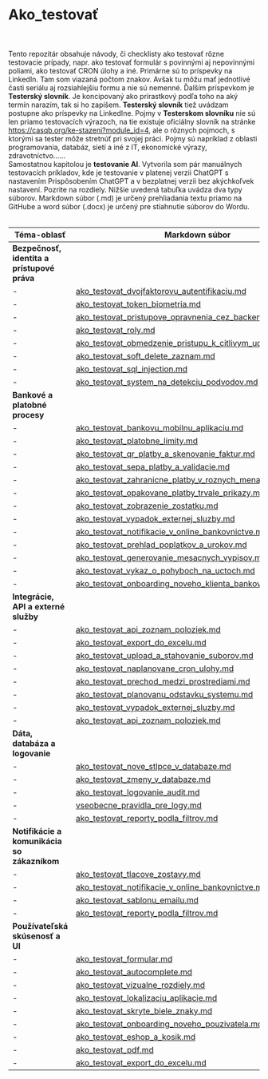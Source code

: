 # Ako_testovať<br><br>

Tento repozitár obsahuje návody, či checklisty ako testovať rôzne testovacie prípady, napr. ako testovať formulár s povinnými aj nepovinnými poliami, ako testovať CRON úlohy a iné. Primárne sú to príspevky na LinkedIn. Tam som viazaná počtom znakov. Avšak tu môžu mať jednotlivé časti seriálu aj rozsiahlejšiu formu a nie sú nemenné. Ďalším príspevkom je **Testerský slovník**. Je koncipovaný ako prírastkový podľa toho na aký termín narazím, tak si ho zapíšem. **Testerský slovník** tiež uvádzam postupne ako príspevky na LinkedIne. Pojmy v **Testerskom slovníku** nie sú len priamo testovacích výrazoch, na tie existuje oficiálny slovník na stránke https://casqb.org/ke-stazeni?module_id=4, ale o rôznych pojmoch, s ktorými sa tester môže stretnúť pri svojej práci. Pojmy sú napríklad z oblasti programovania, databáz, sietí a iné z IT, ekonomické výrazy, zdravotníctvo......<br>
Samostatnou kapitolou je **testovanie AI**. Vytvorila som pár manuálnych testovacích príkladov, kde je testovanie v platenej verzii ChatGPT s nastavením Prispôsobením ChatGPT a v bezplatnej verzii bez akýchkoľvek nastavení. Pozrite na rozdiely. 
Nižšie uvedená tabuľka uvádza dva typy súborov. Markdown súbor (.md) je určený prehliadania textu priamo na GitHube a word súbor (.docx) je určený pre stiahnutie súborov do Wordu. <br><br>

| Téma-oblasť |Markdown súbor | Word súbor na stiahnutie |
| ---|--- | --- |
| **Bezpečnosť, identita a prístupové práva**| | |
| -|[ako_testovat_dvojfaktorovu_autentifikaciu.md](Ako_testovat_checklisty\ako_testovat_dvojfaktorovu_autentifikaciu.md)| [Ako_testovat_dvojfaktorovu_autentifikaciu.docx](Ako_testovat_checklisty\Na_stiahnutie_docx_subory\Ako_testovat_dvojfaktorovu_autentifikaciu.docx)|
| -|[ako_testovat_token_biometria.md](Ako_testovat_checklisty\ako_testovat_prihlasovanie_token_biometria.md)| [Ako_testovat_token_biometria.docx](Ako_testovat_checklisty\Na_stiahnutie_docx_subory\Ako_testovat_prihlasovanie_token_biometria.docx)|
| -|[ako_testovat_pristupove_opravnenia_cez_backend_alebo_api.md](ako_testovat_checklisty\ako_testovat_pristupove_opravnenia_cez_backend_alebo_api.md)| [Ako_testovat_pristupove_opravnenia_cez_backend_alebo_api.docx](Ako_testovat_checklisty\ako_testovat_pristupove_opravnenia_cez_backend_alebo_api.md)|
| -|[ako_testovat_roly.md](Ako_testovat_checklisty\ako_testovat_roly.md)| [Ako_testovat_roly.docx](Ako_testovat_checklisty\Na_stiahnutie_docx_subory\Ako_testovat_roly.docx)|
| -|[ako_testovat_obmedzenie_pristupu_k_citlivym_udajom.md](Ako_testovat_checklisty\ako_testovat_obmedzenie_pristupu_k_citlivym_udajom.md)| [Ako_testovat_obmedzenie_pristupu_k_citlivym_udajom.docx](Ako_testovat_checklisty\ako_testovat_obmedzenie_pristupu_k_citlivym_udajom.md)|
| -|[ako_testovat_soft_delete_zaznam.md](ako_testovat_checklisty\ako_testovat_soft_delete_zaznam.md)| [Ako_testovat_soft_delete_zaznam.docx](Ako_testovat_checklisty\Na_stiahnutie_docx_subory\Ako_testovat_soft_delete_zaznam.docx)|
| -|[ako_testovat_sql_injection.md](Ako_testovat_checklisty\ako_testovat_sql_injection.md)| [Ako_testovat_sql_injection.docx](Ako_testovat_checklisty\Na_stiahnutie_docx_subory\Ako_testovat_sql_injection.docx) |
| -|[ako_testovat_system_na_detekciu_podvodov.md](Ako_testovat_checklisty\ako_testovat_system_na_detekciu_podvodov.md)| [Ako_testovat_system_na_detekciu_podvodov.docx](Ako_testovat_checklisty\Na_stiahnutie_docx_subory\Ako_testovat_systém_na_detekciu_podvodov.docx)|
| **Bankové a platobné procesy**| | |
| -|[ako_testovat_bankovu_mobilnu_aplikaciu.md](Ako_testovat_checklisty\ako_testovat_bankovu_mobilnu_aplikaciu.md)| [Ako_testovat_bankovu_mobilnu_aplikaciu.docx](Ako_testovat_checklisty\Na_stiahnutie_docx_subory\Ako_testovat_bankovu_mobilnu_aplikaciu.docx)|
| -|[ako_testovat_platobne_limity.md](Ako_testovat_checklisty\ako_testovat_platobne_limity.md)| [Ako_testovat_platobne_limity.docx](Ako_testovat_checklisty\Na_stiahnutie_docx_subory\Ako_testovat_platobne_limity.docx)|
| -|[ako_testovat_qr_platby_a_skenovanie_faktur.md](Ako_testovat_checklisty\ako_testovat_qr_platby_a_skenovanie_faktur.md)| [Ako_testovat_qr_platby_a_skenovanie_faktur.docx](Ako_testovat_checklisty\Na_stiahnutie_docx_subory\Ako_testovat_qr_platby_a_skenovanie_faktur.docx)|
| -|[ako_testovat_sepa_platby_a_validacie.md](Ako_testovat_checklisty\ako_testovat_sepa_platby_a_validacie.md)| [Ako_testovat_sepa_platby_a_validacie.docx](Ako_testovat_checklisty\Na_stiahnutie_docx_subory\Ako_testovat_sepa_platby_a_validacie.docx)|
| -|[ako_testovat_zahranicne_platby_v_roznych_menach.md](Ako_testovat_checklisty\ako_testovat_zahranicne_platby_v_roznych_menach.md)| [Ako_testovat_zahranicne_platby_v_roznych_menach.docx](Ako_testovat_checklisty\Na_stiahnutie_docx_subory\Ako_testovat_zahranicne_platby_v_roznych_menach.docx)|
| -|[ako_testovat_opakovane_platby_trvale_prikazy.md](Ako_testovat_checklisty\ako_testovat_opakovane_platby_trvale_prikazy.md)| [Ako_testovat_opakovane_platby_trvale_prikazy.docx](Ako_testovat_checklisty\Na_stiahnutie_docx_subory\Ako_testovat_opakovane_platby_trvale_prikazy.docx)|
| -|[ako_testovat_zobrazenie_zostatku.md](Ako_testovat_checklisty\ako_testovat_zobrazenie_zostatku.md)| [Ako_testovat_zobrazenie_zostatku.docx](Ako_testovat_checklisty\Na_stiahnutie_docx_subory\Ako_testovat_zobrazenie_zostatku.docx)|
| -|[ako_testovat_vypadok_externej_sluzby.md](Ako_testovat_checklisty\ako_testovat_vypadok_externej_sluzby.md)| [Ako_testovat_vypadok_externej_sluzby.docx](Ako_testovat_checklisty\Na_stiahnutie_docx_subory\Ako_testovat_vypadok_externej_sluzby.docx)|
| -|[ako_testovat_notifikacie_v_online_bankovnictve.md](Ako_testovat_checklisty\ako_testovat_notifikacie_v_online_bankovnictve.md)| [Ako_testovat_notifikacie_v_online_bankovnictve.docx](Ako_testovat_checklisty\Na_stiahnutie_docx_subory\Ako_testovat_notifikacie_v_online_bankovnictve.docx)|
| -| [ako_testovat_prehlad_poplatkov_a_urokov.md](Ako_testovat_checklisty\ako_testovat_prehlad_poplatkov_a_urokov.md)| [Ako_testovat_prehlad_poplatkov_a_urokov.docx](Ako_testovat_checklisty\Na_stiahnutie_docx_subory\Ako_testovat_prehlad_poplatkov_a_urokov.docx)|
| -| [ako_testovat_generovanie_mesacnych_vypisov.md](Ako_testovat_checklisty\ako_testovat_generovanie_mesacnych_vypisov.md)| [Ako_testovat_generovanie_mesacnych_vypisov.docx](Ako_testovat_checklisty\Na_stiahnutie_docx_subory\Ako_testovat_generovanie_mesacnych_vypisov.docx)|
| -| [ako_testovat_vykaz_o_pohyboch_na_uctoch.md](Ako_testovat_checklisty\ako_testovat_vykaz_o_pohyboch_na_ucte.md)| [Ako_testovat_vykaz_o_pohyboch_na_uctoch.docx](Ako_testovat_checklisty\Na_stiahnutie_docx_subory\Ako_testovat_vykaz_o_pohyboch_na_ucte.docx)|
| -| [ako_testovat_onboarding_noveho_klienta_bankovej_aplikacii.md](Ako_testovat_checklisty\ako_testovat_onboarding_noveho_klienta_v_bankovej_aplikacii.md)| [Ako_testovat_onboarding_noveho_klienta_v_bankovej_aplikacii.docx](Ako_testovat_checklisty\Na_stiahnutie_docx_subory\Ako_testovat_onboarding_noveho_klienta_v_bankovej_aplikacii.docx)|
| **Integrácie, API a externé služby**| | |
| -|[ako_testovat_api_zoznam_poloziek.md](Ako_testovat_checklisty\ako_testovat_api_zoznam_poloziek.md)| [Ako_testovat_api_zoznam_poloziek.docx](Ako_testovat_checklisty\Na_stiahnutie_docx_subory\Ako_testovať_api_zoznam_poloziek.docx) |
| -|[ako_testovat_export_do_excelu.md](Ako_testovat_checklisty\ako_testovat_export_do_excelu.md) | [Ako_testovat_export_do_excelu.docx](Ako_testovat_checklisty\Na_stiahnutie_docx_subory\Ako_testovat_export_do_excelu.docx) |
| -|[ako_testovat_upload_a_stahovanie_suborov.md](Ako_testovat_checklisty\ako_testovat_upload_a_stahovanie_suborov.md)| [Ako_testovat_upload_a_stahovanie_suborov.docx](Ako_testovat_checklisty\Na_stiahnutie_docx_subory\Ako_testovat_upload_a_stahovanie_suborov.docx)|
| -|[ako_testovat_naplanovane_cron_ulohy.md](Ako_testovat_checklisty\ako_testovat_naplanovane_cron_ulohy.md) | [Ako_testovat_naplanovane_cron_ulohy.docx](Ako_testovat_checklisty\Na_stiahnutie_docx_subory\Ako_testovat_naplanovane_cron_ulohy.docx) |
| -|[ako_testovat_prechod_medzi_prostrediami.md](Ako_testovat_checklisty\ako_testovat_prechod_medzi_prostrediami.md)| [Ako_testovat_medzi_prostrediami.docx](Ako_testovat_checklisty\Na_stiahnutie_docx_subory\Ako_testovat_prechod_medzi_prostrediami.docx)|
| -|[ako_testovat_planovanu_odstavku_systemu.md](Ako_testovat_checklisty\ako_testovat_planovanu_odstavku_systemu.md)| [Ako_testovat_planovanu_odstavku_systemu.docx](Ako_testovat_checklisty\Na_stiahnutie_docx_subory\Ako_testovat_planovanu_odstavku_systemu.docx)|
| -|[ako_testovat_vypadok_externej_sluzby.md](Ako_testovat_checklisty\ako_testovat_vypadok_externej_sluzby.md)| [Ako_testovat_vypadok_externej_sluzby.docx](Ako_testovat_checklisty\Na_stiahnutie_docx_subory\Ako_testovat_vypadok_externej_sluzby.docx)|
| -|[ako_testovat_api_zoznam_poloziek.md](Ako_testovat_checklisty\ako_testovat_api_zoznam_poloziek.md)| [Ako_testovat_api_zoznam_poloziek.docx](Ako_testovat_checklisty\Na_stiahnutie_docx_subory\Ako_testovať_api_zoznam_poloziek.docx) |
| **Dáta, databáza a logovanie**| | |
| -|[ako_testovat_nove_stlpce_v_databaze.md](Ako_testovat_checklisty\ako_testovat_nove_stlpce_v_databaze.md)| [Ako_testovat_nove_stlpce_v_databaze.docx](Ako_testovat_checklisty\Na_stiahnutie_docx_subory\Ako_testovat_nove_stlpce_v_databaze.docx)|
| -|[ako_testovat_zmeny_v_databaze.md](Ako_testovat_checklisty\ako_testovat_zmeny_v_databaze.md)| [Ako_testovat_zmeny_v_databaze.docx](Ako_testovat_checklisty\Na_stiahnutie_docx_subory\Ako_testovat_zmeny_v_databaze.docx)|
| -|[ako_testovat_logovanie_audit.md](Ako_testovat_checklisty\ako_testovat_logovanie_audit.md)| [Ako_testovat_logovanie_audit.docx](Ako_testovat_checklisty\Na_stiahnutie_docx_subory\Ako_testovat_logovanie_audit.docx) |
| -| [vseobecne_pravidla_pre_logy.md](Ako_testovat_checklisty\vseobecne_pravidla_pre_logy.md)| |
| -|[ako_testovat_reporty_podla_filtrov.md](Ako_testovat_checklisty\ako_testovat_reporty_podla_filtrov.md)| [Ako_testovat_reporty_podla_filtrov.docx](Ako_testovat_checklisty\Na_stiahnutie_docx_subory\Ako_testovat_reporty_podla_filtrov.docx)|
| **Notifikácie a komunikácia so zákazníkom**| | |
| -|[ako_testovat_tlacove_zostavy.md](Ako_testovat_checklisty\ako_testovat_tlacove_zostavy.md)| [Ako_testovat_tlacove_zostavy.docx](Ako_testovat_checklisty\Na_stiahnutie_docx_subory\Ako_testovat_tlacove_zostavy.docx)|
| -|[ako_testovat_notifikacie_v_online_bankovnictve.md](Ako_testovat_checklisty\ako_testovat_notifikacie_v_online_bankovnictve.md)| [Ako_testovat_notifikacie_v_online_bankovnictve.docx](Ako_testovat_checklisty\Na_stiahnutie_docx_subory\Ako_testovat_notifikacie_v_online_bankovnictve.docx)|
|- |[ako_testovat_sablonu_emailu.md](Ako_testovat_checklisty\ako_testovat_sablonu_emailu.md) | [Ako_testovat_sablonu_emailu.docx](Ako_testovat_checklisty\Na_stiahnutie_docx_subory\Ako_testovat_sablonu_emailu.docx) |
| -|[ako_testovat_reporty_podla_filtrov.md](Ako_testovat_checklisty\ako_testovat_reporty_podla_filtrov.md)| [Ako_testovat_reporty_podla_filtrov.docx](Ako_testovat_checklisty\Na_stiahnutie_docx_subory\Ako_testovat_reporty_podla_filtrov.docx)|
| **Používateľská skúsenosť a UI**| | |
| -|[ako_testovat_formular.md](Ako_testovat_checklisty\ako_testovat_formular.md) | [Ako_testovat_formular.docx](Ako_testovat_checklisty\Na_stiahnutie_docx_subory\Ako_testovat_formular.docx) |
| -|[ako_testovat_autocomplete.md](Ako_testovat_checklisty\ako_testovat_autocomplete.md)| [Ako_testovat_autocomplete.docx](Ako_testovat_checklisty\Na_stiahnutie_docx_subory\Ako_testovat_autocomplete.docx)|
| -|[ako_testovat_vizualne_rozdiely.md](Ako_testovat_checklisty\ako_testovat_vizualne_rozdiely.md)| [Ako_testovat_vizualne_rozdiely.docx](Ako_testovat_checklisty\Na_stiahnutie_docx_subory\Ako_testovat_vizualne_rozdiely.docx)|
| -|[ako_testovat_lokalizaciu_aplikacie.md](Ako_testovat_checklisty\ako_testovat_lokalizaciu_aplikacie.md) | [Ako_testovat_lokalizaciu_aplikacie.docx](Ako_testovat_checklisty\Na_stiahnutie_docx_subory\Ako_testovat_lokalizaciu_aplikacie.docx) |
| -|[ako_testovat_skryte_biele_znaky.md](Ako_testovat_checklisty\ako_testovat_skryte_biele_znaky.md) | [Ako_testovat_skryte_biele_znaky.docx](Ako_testovat_checklisty\Na_stiahnutie_docx_subory\Ako_testovat_skryte_biele_znaky.docx) |
| -|[ako_testovat_onboarding_noveho_pouzivatela.md](Ako_testovat_checklisty\ako_testovat_onboarding_noveho_pouzivatela.md)| [Ako_testovat_onboarding_noveho_pouzivatela.docx](Ako_testovat_checklisty\Na_stiahnutie_docx_subory\Ako_testovat_onboarding_noveho_pouzivatela.docx)|
| -|[ako_testovat_eshop_a_kosik.md](Ako_testovat_checklisty\ako_testovat_eshop_a_kosik.md)| [Ako_testovat_eshop_a_kosik.docx](Ako_testovat_checklisty\Na_stiahnutie_docx_subory\Ako_testovat_eshop_a_kosik.docx) |
| -|[ako_testovat_pdf.md](Ako_testovat_checklisty\ako_testovat_pdf.md) | [Ako_testovat_pdf.docx](Ako_testovat_checklisty\Na_stiahnutie_docx_subory\Ako_testovat_pdf.docx) |
| -|[ako_testovat_export_do_excelu.md](Ako_testovat_checklisty\ako_testovat_export_do_excelu.md) | [Ako_testovat_export_do_excelu.docx](Ako_testovat_checklisty\Na_stiahnutie_docx_subory\Ako_testovat_export_do_excelu.docx) |
































